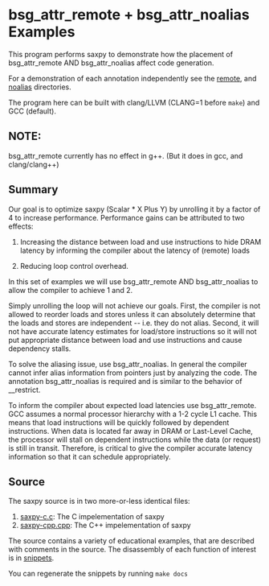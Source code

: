 # bsg_attr_remote + bsg_attr_noalias Examples

This program performs saxpy to demonstrate how the placement of
bsg\_attr\_remote AND bsg\_attr\_noalias affect code generation.

For a demonstration of each annotation independently see the
[remote](../remote), and [noalias](../noalias) directories.

The program here can be built with clang/LLVM (CLANG=1 before `make`)
and GCC (default).

## NOTE:

bsg\_attr\_remote currently has no effect in g++. (But it does in gcc,
and clang/clang++)

## Summary

Our goal is to optimize saxpy (Scalar * X Plus Y) by unrolling it
by a factor of 4 to increase performance. Performance gains can be
attributed to two effects: 

1. Increasing the distance between load and use instructions to
hide DRAM latency by informing the compiler about the latency of
(remote) loads

2. Reducing loop control overhead.

In this set of examples we will use bsg\_attr\_remote AND
bsg_attr\_noalias to allow the compiler to achieve 1 and 2.

Simply unrolling the loop will not achieve our goals. First, the
compiler is not allowed to reorder loads and stores unless it can
absolutely determine that the loads and stores are independent --
i.e. they do not alias. Second, it will not have accurate latency
estimates for load/store instructions so it will not put appropriate
distance between load and use instructions and cause dependency stalls.

To solve the aliasing issue, use bsg\_attr\_noalias. In general the
compiler cannot infer alias information from pointers just by
analyzing the code. The annotation bsg\_attr\_noalias is required and
is similar to the behavior of \_\_restrict.

To inform the compiler about expected load latencies use
bsg\_attr\_remote. GCC assumes a normal processor hierarchy with a 1-2
cycle L1 cache. This means that load instructions will be quickly
followed by dependent instructions. When data is located far away in
DRAM or Last-Level Cache, the processor will stall on dependent
instructions while the data (or request) is still in
transit. Therefore, is critical to give the compiler accurate latency
information so that it can schedule appropriately.

## Source

The saxpy source is in two more-or-less identical files:

1. [saxpy-c.c](saxpy-c.c): The C impelementation of saxpy
2. [saxpy-cpp.cpp](saxpy-cpp.cpp): The C++ impelementation of saxpy

The source contains a variety of educational examples, that are
described with comments in the source. The disassembly of each
function of interest is in [snippets](snippets).

You can regenerate the snippets by running `make docs`

